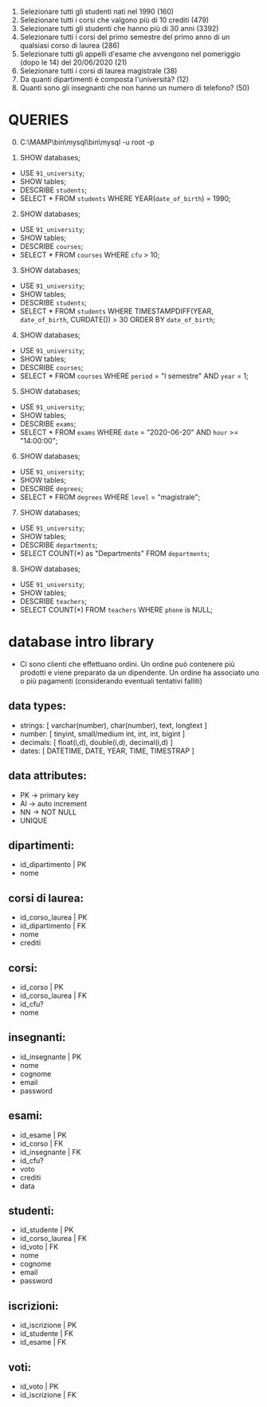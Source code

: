 1. Selezionare tutti gli studenti nati nel 1990 (160)
2. Selezionare tutti i corsi che valgono più di 10 crediti (479)
3. Selezionare tutti gli studenti che hanno più di 30 anni (3392)
4. Selezionare tutti i corsi del primo semestre del primo anno di un qualsiasi corso di
laurea (286)
5. Selezionare tutti gli appelli d'esame che avvengono nel pomeriggio (dopo le 14) del
20/06/2020 (21)
6. Selezionare tutti i corsi di laurea magistrale (38)
7. Da quanti dipartimenti è composta l'università? (12)
8. Quanti sono gli insegnanti che non hanno un numero di telefono? (50)


# QUERIES
0. C:\MAMP\bin\mysql\bin\mysql -u root -p

1. SHOW databases;
- USE `91_university`;
- SHOW tables;
- DESCRIBE `students`;
- SELECT * FROM `students` WHERE YEAR(`date_of_birth`) = 1990;

2. SHOW databases;
- USE `91_university`;
- SHOW tables;
- DESCRIBE `courses`;
- SELECT * FROM `courses` WHERE `cfu` > 10;

3. SHOW databases;
- USE `91_university`;
- SHOW tables;
- DESCRIBE `students`;
- SELECT * FROM `students` WHERE TIMESTAMPDIFF(YEAR, `date_of_birth`, CURDATE()) > 30 ORDER BY `date_of_birth`;

4. SHOW databases;
- USE `91_university`;
- SHOW tables;
- DESCRIBE `courses`;
- SELECT * FROM `courses` WHERE `period` = "I semestre" AND `year` = 1;

5. SHOW databases;
- USE `91_university`;
- SHOW tables;
- DESCRIBE `exams`;
- SELECT * FROM `exams` WHERE `date` = "2020-06-20" AND `hour` >= "14:00:00";

6. SHOW databases;
- USE `91_university`;
- SHOW tables;
- DESCRIBE `degrees`;
- SELECT * FROM `degrees` WHERE `level` = "magistrale";

7. SHOW databases;
- USE `91_university`;
- SHOW tables;
- DESCRIBE `departments`;
- SELECT COUNT(*) as "Departments" FROM `departments`;

8. SHOW databases;
- USE `91_university`;
- SHOW tables;
- DESCRIBE `teachers`;
- SELECT COUNT(*) FROM `teachers` WHERE `phone` is NULL;

# database intro library
- Ci sono clienti che effettuano ordini.
  Un ordine può contenere più prodotti e viene preparato da un dipendente.
  Un ordine ha associato uno o più pagamenti (considerando eventuali tentativi falliti)       

## data types:
- strings: [ varchar(number), char(number), text, longtext ]
- number: [ tinyint, small/medium int, int, int, bigint ]
- decimals: [ float(i,d), double(i,d), decimal(i,d) ]
- dates: [ DATETIME, DATE, YEAR, TIME, TIMESTRAP ]

## data attributes:
- PK -> primary key
- AI -> auto increment
- NN -> NOT NULL
- UNIQUE 

## dipartimenti:
- id_dipartimento   | PK
- nome

## corsi di laurea:
- id_corso_laurea   | PK
- id_dipartimento   | FK
- nome 
- crediti

## corsi:
- id_corso          | PK
- id_corso_laurea   | FK
- id_cfu?               
- nome

## insegnanti:
- id_insegnante     | PK
- nome
- cognome
- email
- password

## esami:
- id_esame          | PK
- id_corso          | FK
- id_insegnante     | FK             
- id_cfu? 
- voto
- crediti
- data

## studenti:
- id_studente       | PK
- id_corso_laurea   | FK
- id_voto           | FK
- nome
- cognome
- email
- password

## iscrizioni:
- id_iscrizione     | PK
- id_studente       | FK
- id_esame          | FK

## voti:
- id_voto           | PK
- id_iscrizione     | FK












